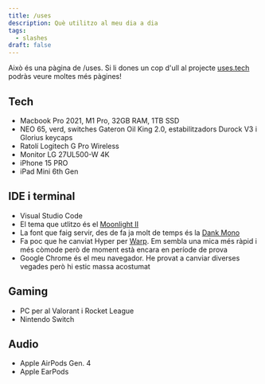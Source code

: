 ```yaml
---
title: /uses
description: Què utilitzo al meu dia a dia
tags:
  - slashes
draft: false
---
```

Això és una pàgina de /uses. Si li dones un cop d'ull al projecte [uses.tech](https://uses.tech) podràs veure moltes més pàgines!
## Tech
- Macbook Pro 2021, M1 Pro, 32GB RAM, 1TB SSD
- NEO 65, verd, switches Gateron Oil King 2.0, estabilitzadors Durock V3 i Glorius keycaps
- Ratolí Logitech G Pro Wireless
- Monitor LG 27UL500-W 4K
- iPhone 15 PRO
- iPad Mini 6th Gen

## IDE i terminal
- Visual Studio Code
- El tema que utlitzo és el [Moonlight II](https://www.vscolors.com/themes/fe612a60-7107-41d4-a01e-4c3bebe3ffd8-97358241)
- La font que faig servir, des de fa ja molt de temps és la [Dank Mono](https://philpl.gumroad.com/l/dank-mono)
- Fa poc que he canviat Hyper per [Warp](https://www.warp.dev/). Em sembla una mica més ràpid i més còmode però de moment està encara en període de prova
- Google Chrome és el meu navegador. He provat a canviar diverses vegades però hi estic massa acostumat

## Gaming
- PC per al Valorant i Rocket League
- Nintendo Switch

## Audio
- Apple AirPods Gen. 4
- Apple EarPods